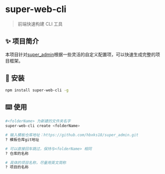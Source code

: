 # super-web-cli

> 前端快速构建 CLI 工具

## ✨ 项目简介

本项目针对[super_admin](https://github.com/hbxks18/super_admin)根据一些灵活的自定义配置项，可以快速生成完整的项目框架。

## 🔨 安装

```bash
npm install super-web-cli -g
```

## ⌨️ 使用

```bash
#<folderName> 为新建的文件夹名字
super-web-cli create <folderName>

# 输入模板仓库地址：https://github.com/hbxks18/super_admin.git
? 模板仓库git地址

# 可以直接回车跳过，保持与<folderName> 相同
? 仓库的名称

# 具体的项目名称，尽量用英文简称
? 项目的名称
```
